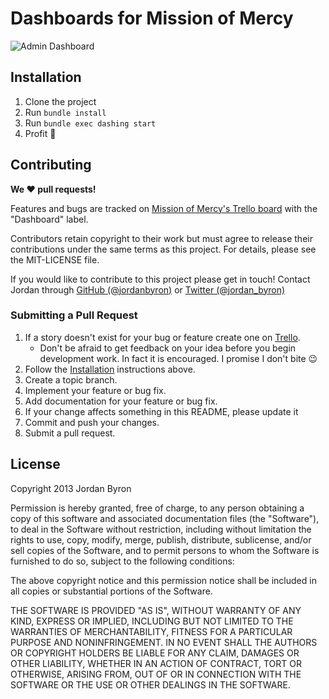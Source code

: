 # Dashboards for Mission of Mercy

![Admin Dashboard](http://i.imgur.com/evXrBLQ.jpg)

## Installation

1. Clone the project
2. Run `bundle install`
3. Run `bundle exec dashing start`
4. Profit :money_with_wings:

## Contributing

__We :heart: pull requests!__

Features and bugs are tracked on [Mission of Mercy's Trello board][trello] with the 
"Dashboard" label.

Contributors retain copyright to their work but must agree to release their
contributions under the same terms as this project. For details, please see the
MIT-LICENSE file.

If you would like to contribute to this project please get in touch!
Contact Jordan through [GitHub (@jordanbyron)][gh] or 
[Twitter (@jordan_byron)][twitter]

### Submitting a Pull Request

1. If a story doesn't exist for your bug or feature create one on [Trello].
    - Don't be afraid to get feedback on your idea before you begin
      development work. In fact it is encouraged. I promise I don't bite
      :wink:
2. Follow the [Installation][install] instructions above.
3. Create a topic branch.
4. Implement your feature or bug fix.
5. Add documentation for your feature or bug fix.
6. If your change affects something in this README, please update it
7. Commit and push your changes.
8. Submit a pull request.

## License

Copyright 2013 Jordan Byron

Permission is hereby granted, free of charge, to any person obtaining
a copy of this software and associated documentation files (the
"Software"), to deal in the Software without restriction, including
without limitation the rights to use, copy, modify, merge, publish,
distribute, sublicense, and/or sell copies of the Software, and to
permit persons to whom the Software is furnished to do so, subject to
the following conditions:

The above copyright notice and this permission notice shall be
included in all copies or substantial portions of the Software.

THE SOFTWARE IS PROVIDED "AS IS", WITHOUT WARRANTY OF ANY KIND,
EXPRESS OR IMPLIED, INCLUDING BUT NOT LIMITED TO THE WARRANTIES OF
MERCHANTABILITY, FITNESS FOR A PARTICULAR PURPOSE AND
NONINFRINGEMENT. IN NO EVENT SHALL THE AUTHORS OR COPYRIGHT HOLDERS BE
LIABLE FOR ANY CLAIM, DAMAGES OR OTHER LIABILITY, WHETHER IN AN ACTION
OF CONTRACT, TORT OR OTHERWISE, ARISING FROM, OUT OF OR IN CONNECTION
WITH THE SOFTWARE OR THE USE OR OTHER DEALINGS IN THE SOFTWARE.

[trello]: https://trello.com/b/6Gxls2uM
[install]: #installation
[gh]: https://github.com/jordanbyron
[twitter]: http://twitter.com/jordan_byron
